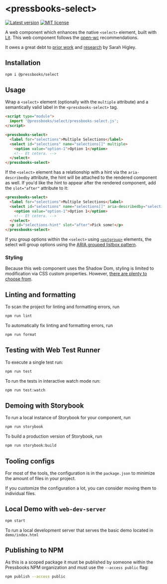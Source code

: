 # \<pressbooks-select>

[![Latest version](https://badgen.net/npm/v/@pressbooks/select)](https://npmjs.com/package/@pressbooks/select) [![MIT license](https://badgen.net/npm/license/@pressbooks/select)](https://github.com/greatislander/pressbooks-select/tree/main/LICENSE) 

A web component which enhances the native `<select>` element, built with [Lit](https://lit.dev). This web
component follows the [open-wc](https://github.com/open-wc/open-wc) recommendations.

It owes a great debt to [prior work](https://github.com/microsoft/sonder-ui/tree/master/src/components/select) and
[research](https://www.24a11y.com/2019/select-your-poison-part-2/) by Sarah Higley.

## Installation

```bash
npm i @pressbooks/select
```

## Usage

Wrap a `<select>` element (optionally with the `multiple` attribute) and a semantically valid label in the
`<pressbooks-select>` tag.

```html
<script type="module">
  import '@pressbooks/select/pressbooks-select.js';
</script>

<pressbooks-select>
  <label for="selections">Multiple Selections</label>
  <select id="selections" name="selections[]" multiple>
    <option value="option-1">Option 1</option>
    <!-- Et cetera. -->
  </select>
</pressbooks-select>
```

If the `<select>` element has a relationship with a hint via the `aria-describedby` attribute, the hint will be attached
to the rendered component as well. If you'd like the hint to appear after the rendered component, add the `slot="after"`
attribute to it:

```html
<pressbooks-select>
  <label for="selections">Multiple Selections</label>
  <select id="selections" name="selections[]" aria-describedby="selections-hint" multiple>
    <option value="option-1">Option 1</option>
    <!-- Et cetera. -->
  </select>
  <p id="selections-hint" slot="after">Pick some!</p>
</pressbooks-select>
```

If you group options within the `<select>` using [`<optgroup>`](https://developer.mozilla.org/en-US/docs/Web/HTML/Element/optgroup)
elements, the select will group options using the [ARIA grouped listbox pattern](https://www.w3.org/WAI/ARIA/apg/patterns/listbox/examples/listbox-grouped/).

### Styling

Because this web component uses the Shadow Dom, styling is limited to modification via CSS custom properties. However,
[there are plenty to choose from](https://github.com/greatislander/pressbooks-select/blob/a87fab1f7b3ea967b3ae6b58400ed863084326ee/src/Pressbooksselect.js#L4-L146).

## Linting and formatting

To scan the project for linting and formatting errors, run

```bash
npm run lint
```

To automatically fix linting and formatting errors, run

```bash
npm run format
```

## Testing with Web Test Runner

To execute a single test run:

```bash
npm run test
```

To run the tests in interactive watch mode run:

```bash
npm run test:watch
```

## Demoing with Storybook

To run a local instance of Storybook for your component, run

```bash
npm run storybook
```

To build a production version of Storybook, run

```bash
npm run storybook:build
```

## Tooling configs

For most of the tools, the configuration is in the `package.json` to minimize the amount of files in your project.

If you customize the configuration a lot, you can consider moving them to individual files.

## Local Demo with `web-dev-server`

```bash
npm start
```

To run a local development server that serves the basic demo located in `demo/index.html`

## Publishing to NPM

As this is a scoped package it must be published by someone within the Pressbooks NPM organization and must use the `--access public` flag:

```bash
npm publish --access public
```
